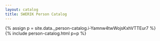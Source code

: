 ```yaml
---
layout: catalog
title: SWERIK Person Catalog
---
```

{% assign p = site.data._person-catalog.i-Yamnw4twWojsKxhVTTEur7 %}
{% include person-catalog.html p=p %}

